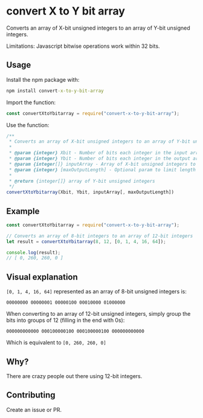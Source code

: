 # convert X to Y bit array
Converts an array of X-bit unsigned integers to an array of Y-bit unsigned integers.

Limitations: Javascript bitwise operations work within 32 bits.

## Usage

Install the npm package with:

```cmd
npm install convert-x-to-y-bit-array
```

Import the function:
```js
const convertXtoYbitarray = require("convert-x-to-y-bit-array");
```

Use the function:
```js
/**
 * Converts an array of X-bit unsigned integers to an array of Y-bit unsigned integers.
 * 
 * @param {integer} Xbit - Number of bits each integer in the input array has
 * @param {integer} Ybit - Number of bits each integer in the output array should have
 * @param {integer[]} inputArray - Array of X-bit unsigned integers to convert
 * @param {integer} [maxOutputLength] - Optional param to limit length of output array
 * 
 * @return {integer[]} array of Y-bit unsigned integers
 */
convertXtoYbitarray(Xbit, Ybit, inputArray[, maxOutputLength])
```

## Example

```js
const convertXtoYbitarray = require("convert-x-to-y-bit-array");

// Converts an array of 8-bit integers to an array of 12-bit integers
let result = convertXtoYbitarray(8, 12, [0, 1, 4, 16, 64]);

console.log(result); 
// [ 0, 260, 260, 0 ]
```

## Visual explanation

`[0, 1, 4, 16, 64]` represented as an array of 8-bit unsigned integers is:

```
00000000 00000001 00000100 00010000 01000000
```

When converting to an array of 12-bit unsigned integers, simply group the bits into groups of 12 (filling in the end with 0s):

```
000000000000 000100000100 000100000100 000000000000
```

Which is equivalent to `[0, 260, 260, 0]`

## Why?

There are crazy people out there using 12-bit integers.

## Contributing

Create an issue or PR.